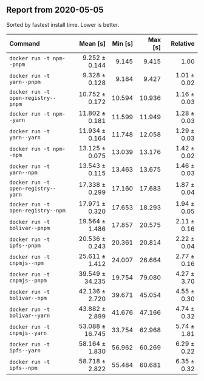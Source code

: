 ## Report from 2020-05-05

Sorted by fastest install time. Lower is better.


| Command | Mean [s] | Min [s] | Max [s] | Relative |
|:---|---:|---:|---:|---:|
| `docker run -t npm--pnpm` | 9.252 ± 0.144 | 9.145 | 9.415 | 1.00 |
| `docker run -t yarn--pnpm` | 9.328 ± 0.128 | 9.184 | 9.427 | 1.01 ± 0.02 |
| `docker run -t open-registry--pnpm` | 10.752 ± 0.172 | 10.594 | 10.936 | 1.16 ± 0.03 |
| `docker run -t npm--yarn` | 11.802 ± 0.181 | 11.599 | 11.949 | 1.28 ± 0.03 |
| `docker run -t yarn--yarn` | 11.934 ± 0.164 | 11.748 | 12.058 | 1.29 ± 0.03 |
| `docker run -t npm--npm` | 13.125 ± 0.075 | 13.039 | 13.176 | 1.42 ± 0.02 |
| `docker run -t yarn--npm` | 13.543 ± 0.115 | 13.463 | 13.675 | 1.46 ± 0.03 |
| `docker run -t open-registry--yarn` | 17.338 ± 0.299 | 17.160 | 17.683 | 1.87 ± 0.04 |
| `docker run -t open-registry--npm` | 17.971 ± 0.320 | 17.653 | 18.293 | 1.94 ± 0.05 |
| `docker run -t bolivar--pnpm` | 19.564 ± 1.486 | 17.857 | 20.575 | 2.11 ± 0.16 |
| `docker run -t ipfs--pnpm` | 20.536 ± 0.243 | 20.361 | 20.814 | 2.22 ± 0.04 |
| `docker run -t cnpmjs--npm` | 25.611 ± 1.412 | 24.007 | 26.664 | 2.77 ± 0.16 |
| `docker run -t cnpmjs--pnpm` | 39.549 ± 34.235 | 19.754 | 79.080 | 4.27 ± 3.70 |
| `docker run -t bolivar--npm` | 42.136 ± 2.720 | 39.671 | 45.054 | 4.55 ± 0.30 |
| `docker run -t bolivar--yarn` | 43.882 ± 2.899 | 41.676 | 47.166 | 4.74 ± 0.32 |
| `docker run -t cnpmjs--yarn` | 53.088 ± 16.745 | 33.754 | 62.968 | 5.74 ± 1.81 |
| `docker run -t ipfs--yarn` | 58.164 ± 1.830 | 56.962 | 60.269 | 6.29 ± 0.22 |
| `docker run -t ipfs--npm` | 58.718 ± 2.822 | 55.484 | 60.681 | 6.35 ± 0.32 |
